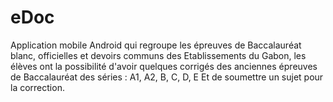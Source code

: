 # eDoc

Application mobile Android qui regroupe les épreuves de Baccalauréat blanc, officielles et devoirs communs des Etablissements du Gabon, les élèves ont la possibilité d'avoir quelques corrigés des anciennes épreuves de Baccalauréat des séries : A1, A2, B, C, D, E 
Et de soumettre un sujet pour la correction.
